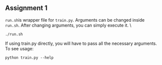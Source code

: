 ## Assignment 1

`run.sh`is wrapper file for `train.py`. Arguments can be changed inside `run.sh`. After changing arguments, you can simply execute it. \
```
./run.sh
```
If using train.py directly, you will have to pass all the necessary arguments. \
To see usage:
```
python train.py --help
```
